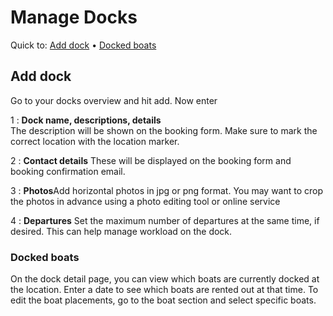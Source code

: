 # Manage Docks

Quick to: [Add dock](#add-dock) • [Docked boats](#docked-boats)

## Add dock

Go to your docks overview and hit add. Now enter

1
: **Dock name, descriptions, details**  
 The description will be shown on the booking form. Make sure to mark the correct location with the location marker.

2
: **Contact details** These will be displayed on the booking form and booking confirmation email.

3
: **Photos**Add horizontal photos in jpg or png format. You may want to crop the photos in advance using a photo editing tool or online service

4
: **Departures** Set the maximum number of departures at the same time, if desired. This can help manage workload on the dock.

### Docked boats

On the dock detail page, you can view which boats are currently docked at the location. Enter a date to see which boats are rented out at that time. To edit the boat placements, go to the boat section and select specific boats.
